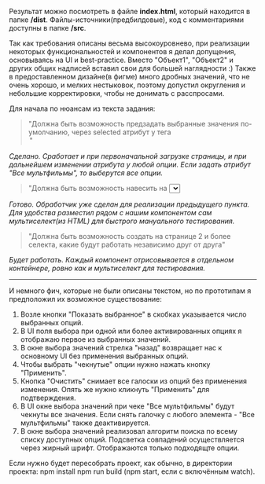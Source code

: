 Результат можно посмотреть в файле <b>index.html</b>, который находится в папке <b>/dist</b>.
Файлы-источники(предбилдовые), код с комментариями доступны в папке <b>/src</b>.


Так как требования описаны весьма высокоуровнево, при реализации некоторых функциональностей и компонентов я делал допущения,
основываясь на UI и best-practice.
Вместо "Объект1", "Объект2" и других общих надписей вставил свои для большей наглядности :)
Также в предоставленном дизайне(в фигме) много дробных значений, что не очень хорошо, и мелких нестыковок, поэтому допустил округления и небольшие корректировки, чтобы не донимать с расспросами.

Для начала по нюансам из текста задания:

> "Должна быть возможность предзадать выбранные значения по-умолчанию, через selected атрибут у тега <option>"

<i>Сделано. Сработает и при первоначальной загрузке страницы, и при дальнейшем изменении атрибута у любой опции. Если задать атрибут "Все мультфильмы", то выберутся все опции.</i>

> "Должна быть возможность навесить на <select> обработчик события change, например select.addEventListener(“change”, e => alert(e.target.value))"

<i>Готово. Обработчик уже сделан для реализации предыдущего пункта. Для удобства разместил рядом с нашим компонентом сам мультиселект(из HTML) для быстрого мануального тестирования.</i>

> "Должна быть возможность создать на странице 2 и более селекта, какие будут работать независимо друг от друга"

<i>Будет работать. Каждый компонент отрисовывается в отдельном контейнере, ровно как и мультиселект для тестирования.</i>

____
И немного фич, которые не были описаны текстом, но по прототипам я предположил их возможное существование:
1. Возле кнопки "Показать выбранное" в скобках указывается число выбранных опций.
2. В UI поля выбора при одной или более активированных опциях я отображаю первое из выбранных значений.
3. В окне выбора значений стрелка "назад" возвращает нас к основному UI без применения выбранных опций.
4. Чтобы выбрать "чекнутые" опции нужно нажать кнопку "Применить".
5. Кнопка "Очистить" снимает все галоски из опций без применения изменения. Опять же нужно кликнуть "Применить" для подтверждения.
6. В UI окне выбора значений при чеке "Все мультфильмы" будут чекнуты все значения. Если снять галочку с любого элемента - "Все мультфильмы" также деактивируется.
7. В окне выбора значений реализовал алгоритм поиска по всему списку доступных опций. Подсветка совпадений осуществляется через жирный шрифт. Отображаются только подходящте опции.


Если нужно будет пересобрать проект, как обычно, в директории проекта:
npm install
npm run build (npm start, если с включённым watch).
